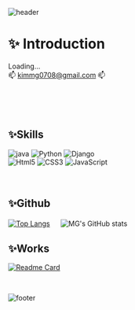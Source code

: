 <!-- https://github.com/anuraghazra/github-readme-stats -->
![header](https://capsule-render.vercel.app/api?type=waving&color=gradient&height=260&text=MG's%20Github&animation=twinkling&fontSize=45&fontAlign=81&fontAlignY=30&desc=To%20Infinity,%20and%20Beyond!&descSize=20&descAlign=83&descAlignY=45)


✨ Introduction
===========
Loading...<br>
📫 kimmg0708@gmail.com 📫 <p></p>
<br><br><br>

✨Skills
-----------
<!-- https://simpleicons.org/ -->
![java](https://img.shields.io/badge/Java-007396?style=flat&logo=Conda-Forge&logoColor=white)
![Python](https://img.shields.io/badge/Python-3776AB?style=flat&logo=python&logoColor=white)
![Django](https://img.shields.io/badge/Django-092E20?style=flat&logo=Django&logoColor=white)
<br>
![Html5](https://img.shields.io/badge/HTML5-E34F26?style=flat&logo=HTML5&logoColor=white)
![CSS3](https://img.shields.io/badge/CSS3-1572B6?style=flat&logo=CSS3&logoColor=white)
![JavaScript](https://img.shields.io/badge/JavaScript-F7DF1E?style=flat&logo=JavaScript&logoColor=white)
<br><br><br>

✨Github
-----------
<!-- https://github.com/anuraghazra/github-readme-stats/blob/master/docs/readme_kr.md#%EC%96%B8%EC%96%B4-%EC%82%AC%EC%9A%A9%EB%9F%89-%ED%86%B5%EA%B3%84 -->
<!-- https://github.com/anuraghazra/github-readme-stats -->
[![Top Langs](https://github-readme-stats.vercel.app/api/top-langs/?username=MingyeongKim0708)](https://github.com/MingyeongKim0708/github-readme-stats) 　
![MG's GitHub stats](https://github-readme-stats.vercel.app/api?username=MingyeongKim0708&show_icons=true&theme=vue)







✨Works
-----------
[![Readme Card](https://github-readme-stats.vercel.app/api/pin/?username=KKM96&repo=houseProject)](https://github.com/KKM96/houseProject)

<br>

![footer](https://capsule-render.vercel.app/api?section=footer&type=waving&color=gradient&height=200)



<!-- 
마크다운 방식 뱃지 정리
![C](https://img.shields.io/badge/C-A8B9CC?style=flate&logo=C&logoColor=white)
![java](https://img.shields.io/badge/Java-007396?style=flat&logo=Conda-Forge&logoColor=white)
![Python](https://img.shields.io/badge/Python-3776AB?style=flat&logo=python&logoColor=white)

![Html5](https://img.shields.io/badge/HTML5-E34F26?style=flat&logo=HTML5&logoColor=white)
![CSS3](https://img.shields.io/badge/CSS3-1572B6?style=flat&logo=CSS3&logoColor=white)
![JavaScript](https://img.shields.io/badge/JavaScript-F7DF1E?style=flat&logo=JavaScript&logoColor=white)
![jQuery](https://img.shields.io/badge/jQuery-0769AD?style=flat&logo=jQuery&logoColor=white)

![Django](https://img.shields.io/badge/Django-092E20?style=flat&logo=Django&logoColor=white)
![Spring](https://img.shields.io/badge/Spring-6DB33F?style=flat&logo=Spring&logoColor=white)
![Bootstrap](https://img.shields.io/badge/Bootstrap-7952B3?style=flat&logo=Bootstrap&logoColor=white)

![Selenium](https://img.shields.io/badge/Selenium-43B02A?style=flat&logo=Selenium&logoColor=white)
![Mybatis](https://img.shields.io/badge/Mybatis-000000?style=flat&logo=Fluentd&logoColor=white)

![Oracle](https://img.shields.io/badge/Oracle%20SQL-F80000?style=flat&logo=Oracle&logoColor=white)
![MySQL](https://img.shields.io/badge/MySQL-4479A1?style=flat&logo=MySQL&logoColor=white)
![MariaDB](https://img.shields.io/badge/MariaDB-003545?style=flat&logo=MariaDB&logoColor=white)
![Linux](https://img.shields.io/badge/Linux-FCC624?style=flat&logo=Linux&logoColor=white)

![TypeScript](https://img.shields.io/badge/-TypeScript-3178C6?style=flat&logo=TypeScript&logoColor=white)
![Serverless](https://img.shields.io/badge/-Serverless-FD5750?style=flat&logo=Serverless&logoColor=white)

다른 모양
![Spring](https://img.shields.io/badge/-Spring-6DB33F?style=for-the-badge&logo=Spring&logoColor=white)
![TypeScript](https://img.shields.io/badge/-TypeScript-3178C6?style=flat-square&logo=TypeScript&logoColor=white)
![Serverless](https://img.shields.io/badge/-Serverless-FD5750?style=flat-square&logo=Serverless&logoColor=magenta)

html 방식
<img src="https://img.shields.io/badge/Java-007396?style=flat&logo=Conda-Forge&logoColor=white" />
-->


<!--
**MingyeongKim0708/MingyeongKim0708** is a ✨ _special_ ✨ repository because its `README.md` (this file) appears on your GitHub profile.

Here are some ideas to get you started:

- 🔭 I’m currently working on ...
- 🌱 I’m currently learning ...
- 👯 I’m looking to collaborate on ...
- 🤔 I’m looking for help with ...
- 💬 Ask me about ...
- 📫 How to reach me: ...
- 😄 Pronouns: ...
- ⚡ Fun fact: ...
-->
